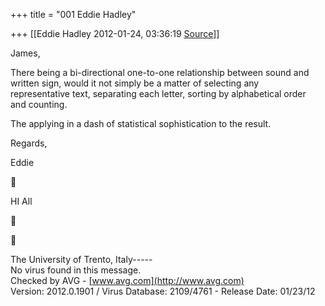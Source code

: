 +++
title = "001 Eddie Hadley"

+++
[[Eddie Hadley	2012-01-24, 03:36:19 [Source](https://groups.google.com/g/samskrita/c/4oGLpUXyjxI)]]



James,

There being a bi-directional one-to-one relationship between sound and  
written sign, would it not simply be a matter of selecting any  
representative text, separating each letter, sorting by alphabetical order  
and counting.

The applying in a dash of statistical sophistication to the result.

Regards,

Eddie



HI All





The University of Trento, Italy-----  
No virus found in this message.  
Checked by AVG - [www.avg.com](http://www.avg.com)  
Version: 2012.0.1901 / Virus Database: 2109/4761 - Release Date: 01/23/12


